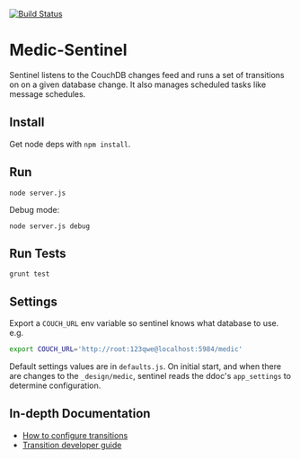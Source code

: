 [![Build Status](https://travis-ci.org/medic/medic-sentinel.png?branch=master)](https://travis-ci.org/medic/medic-sentinel)

# Medic-Sentinel

Sentinel listens to the CouchDB changes feed and runs a set of transitions on on a given database change.  It also manages scheduled tasks like message schedules.

## Install

Get node deps with  `npm install`.

## Run

`node server.js`

Debug mode:

`node server.js debug`

## Run Tests

`grunt test`

## Settings

Export a `COUCH_URL` env variable so sentinel knows what database to use. e.g.

```bash
export COUCH_URL='http://root:123qwe@localhost:5984/medic'
```

Default settings values are in `defaults.js`.  On initial start, and when there
are changes to the `_design/medic`, sentinel reads the ddoc's `app_settings` to determine configuration.

## In-depth Documentation

 * [How to configure transitions](doc/transition-config-guide.md) 
 * [Transition developer guide](doc/transition-developer-guide.md)
